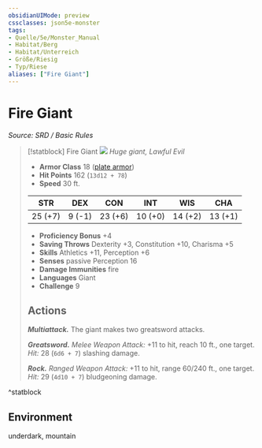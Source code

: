 ```yaml
---
obsidianUIMode: preview
cssclasses: json5e-monster
tags:
- Quelle/5e/Monster_Manual
- Habitat/Berg
- Habitat/Unterreich
- Größe/Riesig
- Typ/Riese
aliases: ["Fire Giant"]
---
```

# Fire Giant
*Source: SRD / Basic Rules*  

> [!statblock] Fire Giant
> ![](compendium/bestiary/giant/token/fire-giant.png#token)
> *Huge giant, Lawful Evil*
> 
> - **Armor Class** 18  ([plate armor](compendium/items/plate-armor.md))
> - **Hit Points** 162 (`13d12 + 78`)
> - **Speed** 30 ft.
> 
> |STR|DEX|CON|INT|WIS|CHA|
> |:---:|:---:|:---:|:---:|:---:|:---:|
> |25 (+7)| 9 (-1)|23 (+6)|10 (+0)|14 (+2)|13 (+1)|
> 
> - **Proficiency Bonus** +4
> - **Saving Throws** Dexterity +3, Constitution +10, Charisma +5
> - **Skills** Athletics +11, Perception +6
> - **Senses** passive Perception 16
> - **Damage Immunities** fire
> - **Languages** Giant
> - **Challenge** 9
> 
> ## Actions
> 
> ***Multiattack.*** The giant makes two greatsword attacks.
> 
> ***Greatsword.*** *Melee Weapon Attack:* +11 to hit, reach 10 ft., one target. *Hit:* 28 (`6d6 + 7`) slashing damage.
> 
> ***Rock.*** *Ranged Weapon Attack:* +11 to hit, range 60/240 ft., one target. *Hit:* 29 (`4d10 + 7`) bludgeoning damage.
^statblock

## Environment

underdark, mountain